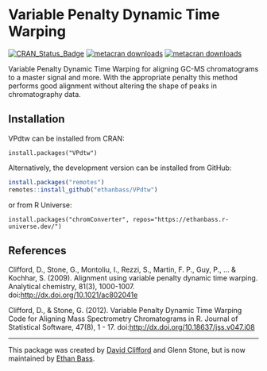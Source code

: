 # Variable Penalty Dynamic Time Warping


<!-- badges: start -->
  [![CRAN_Status_Badge](https://www.r-pkg.org/badges/version/VPdtw)](https://cran.r-project.org/package=VPdtw)
  [![metacran downloads](https://cranlogs.r-pkg.org/badges/grand-total/VPdtw)](https://cran.r-project.org/package=VPdtw)
  [![metacran downloads](https://cranlogs.r-pkg.org/badges/last-month/VPdtw)](https://cran.r-project.org/package=VPdtw)

  <!-- badges: end -->
  
Variable Penalty Dynamic Time Warping for aligning GC-MS chromatograms to a master signal and more. With the appropriate penalty this method performs good alignment without altering the shape of peaks in chromatography data.

## Installation

VPdtw can be installed from CRAN:

```
install.packages("VPdtw")
```

Alternatively, the development version can be installed from GitHub:

```R
install.packages("remotes")
remotes::install_github("ethanbass/VPdtw")
```

or from R Universe:

```
install.packages("chromConverter", repos="https://ethanbass.r-universe.dev/")
```


## References
Clifford, D., Stone, G., Montoliu, I., Rezzi, S., Martin, F. P., Guy, P., ... & Kochhar, S. (2009). Alignment using variable penalty dynamic time warping. Analytical chemistry, 81(3), 1000-1007. doi:http://dx.doi.org/10.1021/ac802041e

Clifford, D., & Stone, G. (2012). Variable Penalty Dynamic Time Warping Code for Aligning Mass Spectrometry Chromatograms in R. Journal of Statistical Software, 47(8), 1 - 17. doi:http://dx.doi.org/10.18637/jss.v047.i08

---

This package was created by [David Clifford](https://github.com/david-clifford/VPdtw) and Glenn Stone,
but is now maintained by [Ethan Bass](https://github.com/ethanbass).

